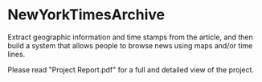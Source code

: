 NewYorkTimesArchive
===================

Extract geographic information and time stamps from the article, and then build a system that allows people to browse news using maps and/or time lines.

Please read "Project Report.pdf" for a full and detailed view of the project.
